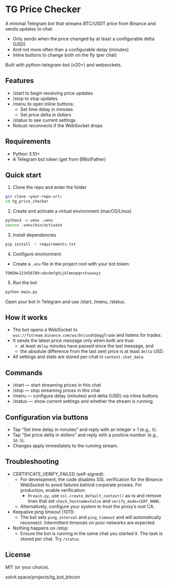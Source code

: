 # TG Price Checker

A minimal Telegram bot that streams BTC/USDT price from Binance and sends updates to chat:
- Only sends when the price changed by at least a configurable delta (USD)
- And not more often than a configurable delay (minutes)
- Inline buttons to change both on the fly (per chat)

Built with python-telegram-bot (v20+) and websockets.

## Features
- /start to begin receiving price updates
- /stop to stop updates
- /menu to open inline buttons:
  - Set time delay in minutes
  - Set price delta in dollars
- /status to see current settings
- Robust reconnects if the WebSocket drops

## Requirements
- Python 3.10+
- A Telegram bot token (get from @BotFather)

## Quick start
1) Clone the repo and enter the folder

```bash
git clone <your-repo-url>
cd tg_price_checker
```

2) Create and activate a virtual environment (macOS/Linux)

```bash
python3 -m venv .venv
source .venv/bin/activate
```

3) Install dependencies

```bash
pip install -r requirements.txt
```

4) Configure environment

- Create a `.env` file in the project root with your bot token:

```env
TOKEN=123456789:abcdefghijklmnopqrstuvwxyz
```

5) Run the bot

```bash
python main.py
```

Open your bot in Telegram and use /start, /menu, /status.

## How it works
- The bot opens a WebSocket to `wss://fstream.binance.com/ws/btcusdt@aggTrade` and listens for trades.
- It sends the latest price message only when both are true:
  - at least `delay` minutes have passed since the last message, and
  - the absolute difference from the last sent price is at least `delta` USD.
- All settings and state are stored per-chat in `context.chat_data`.

## Commands
- /start — start streaming prices in this chat
- /stop — stop streaming prices in this chat
- /menu — configure delay (minutes) and delta (USD) via inline buttons
- /status — show current settings and whether the stream is running

## Configuration via buttons
- Tap “Set time delay in minutes” and reply with an integer ≥ 1 (e.g., `5`).
- Tap “Set price delta in dollars” and reply with a positive number (e.g., `10.5`).
- Changes apply immediately to the running stream.

## Troubleshooting
- CERTIFICATE_VERIFY_FAILED (self-signed):
  - For development, the code disables SSL verification for the Binance WebSocket to avoid failures behind corporate proxies. For production, enable verification:
    - In `main.py`, use `ssl.create_default_context()` as-is and remove lines that set `check_hostname=False` and `verify_mode=CERT_NONE`.
  - Alternatively, configure your system to trust the proxy’s root CA.
- Keepalive ping timeout (1011):
  - The bot sets `ping_interval` and `ping_timeout` and will automatically reconnect. Intermittent timeouts on poor networks are expected.
- Nothing happens on /stop:
  - Ensure the bot is running in the same chat you started it. The task is stored per chat. Try `/status`.



## License
MIT (or your choice).

solvit.space/projects/tg_bot_bitcoin
